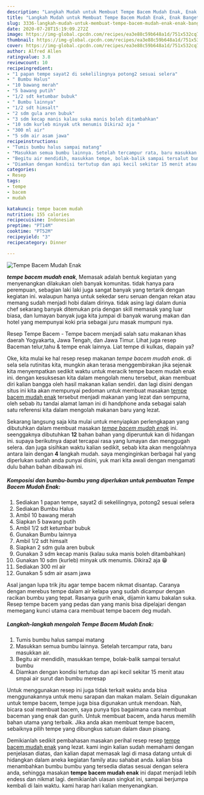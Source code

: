 ```yaml
---
description: "Langkah Mudah untuk Membuat Tempe Bacem Mudah Enak, Enak Banget"
title: "Langkah Mudah untuk Membuat Tempe Bacem Mudah Enak, Enak Banget"
slug: 3336-langkah-mudah-untuk-membuat-tempe-bacem-mudah-enak-enak-banget
date: 2020-07-28T15:19:09.272Z
image: https://img-global.cpcdn.com/recipes/ea3e88c59b648a1d/751x532cq70/tempe-bacem-mudah-enak-foto-resep-utama.jpg
thumbnail: https://img-global.cpcdn.com/recipes/ea3e88c59b648a1d/751x532cq70/tempe-bacem-mudah-enak-foto-resep-utama.jpg
cover: https://img-global.cpcdn.com/recipes/ea3e88c59b648a1d/751x532cq70/tempe-bacem-mudah-enak-foto-resep-utama.jpg
author: Alfred Allen
ratingvalue: 3.8
reviewcount: 10
recipeingredient:
- "1 papan tempe sayat2 di sekelilingnya potong2 sesuai selera"
- " Bumbu Halus"
- "10 bawang merah"
- "5 bawang putih"
- "1/2 sdt ketumbar bubuk"
- " Bumbu lainnya"
- "1/2 sdt himsalt"
- "2 sdm gula aren bubuk"
- "3 sdm kecap manis kalau suka manis boleh ditambahkan"
- "10 sdm kurleb minyak utk menumis Dikira2 aja "
- "300 ml air"
- "5 sdm air asam jawa"
recipeinstructions:
- "Tumis bumbu halus sampai matang"
- "Masukkan semua bumbu lainnya. Setelah tercampur rata, baru masukkan air."
- "Begitu air mendidih, masukkan tempe, bolak-balik sampai tersalut bumbu"
- "Diamkan dengan kondisi tertutup dan api kecil sekitar 15 menit atau smpai air surut dan bumbu meresap"
categories:
- Resep
tags:
- tempe
- bacem
- mudah

katakunci: tempe bacem mudah 
nutrition: 155 calories
recipecuisine: Indonesian
preptime: "PT14M"
cooktime: "PT52M"
recipeyield: "3"
recipecategory: Dinner

---
```



![Tempe Bacem Mudah Enak](https://img-global.cpcdn.com/recipes/ea3e88c59b648a1d/751x532cq70/tempe-bacem-mudah-enak-foto-resep-utama.jpg)

<b><i>tempe bacem mudah enak</i></b>, Memasak adalah bentuk kegiatan yang menyenangkan dilakukan oleh banyak komunitas. tidak hanya para perempuan, sebagian laki laki juga sangat banyak yang tertarik dengan kegiatan ini. walaupun hanya untuk sekedar seru seruan dengan rekan atau memang sudah menjadi hobi dalam dirinya. tidak asing lagi dalam dunia chef sekarang banyak ditemukan pria dengan skill memasak yang luar biasa, dan lumayan banyak juga kita jumpai di banyak warung makan dan hotel yang mempunyai koki pria sebagai juru masak mumpuni nya.

Resep Tempe Bacem - Tempe bacem menjadi salah satu makanan khas daerah Yogyakarta, Jawa Tengah, dan Jawa Timur. Lihat juga resep Baceman telur,tahu &amp; tempe enak lainnya. Liat tempe di kulkas, diapain ya?

Oke, kita mulai ke hal resep resep makanan <i>tempe bacem mudah enak</i>. di sela sela rutinitas kita, mungkin akan terasa menggembirakan jika sejenak kita menyempatkan sedikit waktu untuk meracik tempe bacem mudah enak ini. dengan kesuksesan kita dalam mengolah menu tersebut, akan membuat diri kalian bangga oleh hasil makanan kalian sendiri. dan lagi disini dengan situs ini kita akan mempunyai pedoman untuk membuat masakan <u>tempe bacem mudah enak</u> tersebut menjadi makanan yang lezat dan sempurna, oleh sebab itu tandai alamat laman ini di handphone anda sebagai salah satu referensi kita dalam mengolah makanan baru yang lezat.


Sekarang langsung saja kita mulai untuk menyiapkan perlengkapan yang dibutuhkan dalam membuat masakan <u><i>tempe bacem mudah enak</i></u> ini. seenggaknya dibutuhkan <b>12</b> bahan bahan yang diperuntuk kan di hidangan ini. supaya berikutnya dapat tercapai rasa yang lumayan dan menggugah selera. dan juga sisihkan waktu kalian sedikit, sebab kita akan mengolahnya antara lain dengan <b>4</b> langkah mudah. saya menginginkan berbagai hal yang diperlukan sudah anda punyai disini, yuk mari kita awali dengan mengamati dulu bahan bahan dibawah ini.

<!--inarticleads1-->

##### Komposisi dan bumbu-bumbu yang diperlukan untuk pembuatan Tempe Bacem Mudah Enak:

1. Sediakan 1 papan tempe, sayat2 di sekelilingnya, potong2 sesuai selera
1. Sediakan  Bumbu Halus
1. Ambil 10 bawang merah
1. Siapkan 5 bawang putih
1. Ambil 1/2 sdt ketumbar bubuk
1. Gunakan  Bumbu lainnya
1. Ambil 1/2 sdt himsalt
1. Siapkan 2 sdm gula aren bubuk
1. Gunakan 3 sdm kecap manis (kalau suka manis boleh ditambahkan)
1. Gunakan 10 sdm (kurleb) minyak utk menumis. Dikira2 aja 😁
1. Sediakan 300 ml air
1. Gunakan 5 sdm air asam jawa


Asal jangan lupa trik jitu agar tempe bacem nikmat disantap. Caranya dengan merebus tempe dalam air kelapa yang sudah dicampur dengan racikan bumbu yang tepat. Rasanya gurih enak, dijamin kamu bakalan suka. Resep tempe bacem yang pedas dan yang manis bisa dipelajari dengan memegang kunci utama cara membuat tempe bacem deg mudah. 

<!--inarticleads2-->

##### Langkah-langkah mengolah Tempe Bacem Mudah Enak:

1. Tumis bumbu halus sampai matang
1. Masukkan semua bumbu lainnya. Setelah tercampur rata, baru masukkan air.
1. Begitu air mendidih, masukkan tempe, bolak-balik sampai tersalut bumbu
1. Diamkan dengan kondisi tertutup dan api kecil sekitar 15 menit atau smpai air surut dan bumbu meresap


Untuk menggunakan resep ini juga tidak terkait waktu anda bisa menggunakannya untuk menu sarapan dan makan malam. Selain digunakan untuk tempe bacem, tempe juga bisa digunakan untuk mendoan. Nah, bicara soal membuat bacem, saya punya tips bagaimana cara membuat baceman yang enak dan gurih. Untuk membuat bacem, anda harus memilih bahan utama yang terbaik. Jika anda akan membuat tempe bacem, sebaiknya pilih tempe yang dibungkus satuan dalam daun pisang. 

Demikianlah sedikit pembahasan masakan perihal resep resep <u>tempe bacem mudah enak</u> yang lezat. kami ingin kalian sudah memahami dengan penjelasan diatas, dan kalian dapat memasak lagi di masa datang untuk di hidangkan dalam aneka kegiatan family atau sahabat anda. kalian bisa menambahkan bumbu bumbu yang tersedia diatas sesuai dengan selera anda, sehingga masakan <b>tempe bacem mudah enak</b> ini dapat menjadi lebih endess dan nikmat lagi. demikianlah ulasan singkat ini, sampai berjumpa kembali di lain waktu. kami harap hari kalian menyenangkan.
